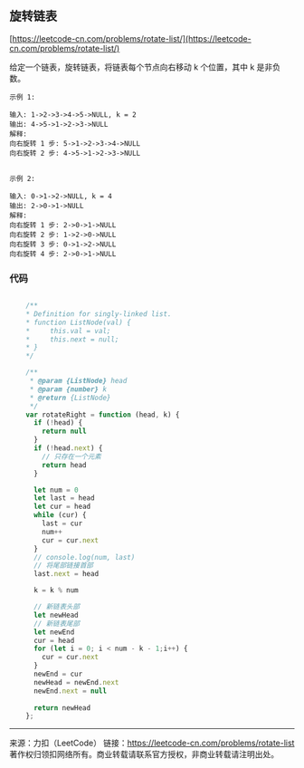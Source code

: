 ## 旋转链表

[https://leetcode-cn.com/problems/rotate-list/](https://leetcode-cn.com/problems/rotate-list/)



给定一个链表，旋转链表，将链表每个节点向右移动 k 个位置，其中 k 是非负数。

```
示例 1:

输入: 1->2->3->4->5->NULL, k = 2
输出: 4->5->1->2->3->NULL
解释:
向右旋转 1 步: 5->1->2->3->4->NULL
向右旋转 2 步: 4->5->1->2->3->NULL


示例 2:

输入: 0->1->2->NULL, k = 4
输出: 2->0->1->NULL
解释:
向右旋转 1 步: 2->0->1->NULL
向右旋转 2 步: 1->2->0->NULL
向右旋转 3 步: 0->1->2->NULL
向右旋转 4 步: 2->0->1->NULL
```

### 代码


```javascript

    /**
    * Definition for singly-linked list.
    * function ListNode(val) {
    *     this.val = val;
    *     this.next = null;
    * }
    */

    /**
     * @param {ListNode} head
     * @param {number} k
     * @return {ListNode}
     */
    var rotateRight = function (head, k) {
      if (!head) {
        return null
      }
      if (!head.next) {
        // 只存在一个元素
        return head
      }

      let num = 0
      let last = head
      let cur = head
      while (cur) {
        last = cur
        num++
        cur = cur.next
      }
      // console.log(num, last)
      // 将尾部链接首部
      last.next = head

      k = k % num

      // 新链表头部
      let newHead
      // 新链表尾部
      let newEnd
      cur = head
      for (let i = 0; i < num - k - 1;i++) {
        cur = cur.next
      }
      newEnd = cur
      newHead = newEnd.next
      newEnd.next = null
      
      return newHead 
    };


```



---

来源：力扣（LeetCode）
链接：https://leetcode-cn.com/problems/rotate-list
著作权归领扣网络所有。商业转载请联系官方授权，非商业转载请注明出处。
